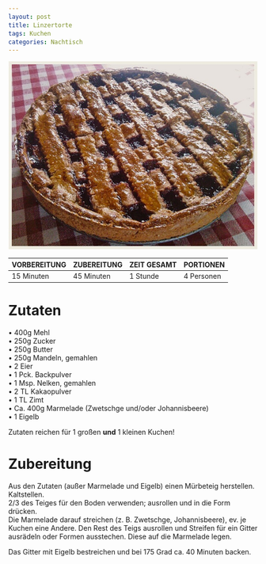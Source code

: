 ```yaml
---
layout: post
title: Linzertorte
tags: Kuchen
categories: Nachtisch
---
```



![Linzertorte](/assets/images/Linzer.jpg)

| VORBEREITUNG | ZUBEREITUNG | ZEIT GESAMT | PORTIONEN |
|--------------|--------------|--------------|--------------|
| 15 Minuten | 45 Minuten | 1 Stunde | 4 Personen |

# Zutaten
•	400g Mehl  
•	250g Zucker  
•	250g Butter  
•	250g Mandeln, gemahlen  
•	2 Eier  
•	1 Pck. Backpulver  
•	1 Msp. Nelken, gemahlen  
•	2 TL Kakaopulver  
•	1 TL Zimt  
•	Ca. 400g Marmelade
  (Zwetschge und/oder Johannisbeere)  
•	1 Eigelb  

Zutaten reichen für 1 großen **und** 1 kleinen Kuchen!


# Zubereitung
Aus den Zutaten (außer Marmelade und Eigelb) einen Mürbeteig herstellen. Kaltstellen.   
2/3 des Teiges für den Boden verwenden; ausrollen und in die Form drücken.   
Die Marmelade darauf streichen (z. B. Zwetschge, Johannisbeere), ev. je Kuchen eine Andere. 
Den Rest des Teigs ausrollen und Streifen für ein Gitter ausrädeln oder Formen ausstechen. 
Diese auf die Marmelade legen.   

Das Gitter mit Eigelb bestreichen und bei 175 Grad ca. 40 Minuten backen.

    
